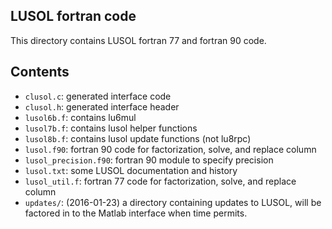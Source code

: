## LUSOL fortran code

This directory contains LUSOL fortran 77 and fortran 90 code.

## Contents

* `clusol.c`: generated interface code
* `clusol.h`: generated interface header
* `lusol6b.f`: contains lu6mul
* `lusol7b.f`: contains lusol helper functions
* `lusol8b.f`: contains lusol update functions (not lu8rpc)
* `lusol.f90`: fortran 90 code for factorization, solve, and replace column
* `lusol_precision.f90`: fortran 90 module to specify precision
* `lusol.txt`: some LUSOL documentation and history
* `lusol_util.f`: fortran 77 code for factorization, solve, and replace column
* `updates/`: (2016-01-23) a directory containing updates to LUSOL, will be
  factored in to the Matlab interface when time permits.

